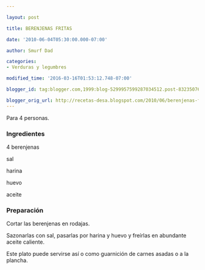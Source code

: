 ```yaml
---

layout: post

title: BERENJENAS FRITAS

date: '2010-06-04T05:30:00.000-07:00'

author: Smurf Dad

categories:
- Verduras y legumbres

modified_time: '2016-03-16T01:53:12.748-07:00'

blogger_id: tag:blogger.com,1999:blog-5299957599287034512.post-8323507616954251758

blogger_orig_url: http://recetas-desa.blogspot.com/2010/06/berenjenas-fritas.html
---
```


Para 4 personas.

<h3>Ingredientes</h3>

4 berenjenas

sal

harina

huevo

aceite

<h3>Preparación</h3>

Cortar las berenjenas en rodajas.

Sazonarlas con sal, pasarlas por harina y huevo y freírlas en abundante aceite caliente.

Este plato puede servirse así o como guarnición de carnes asadas o a la plancha.

